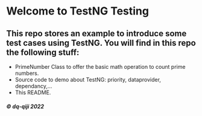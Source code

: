 # Welcome to TestNG Testing

## This repo stores an example to introduce some test cases using TestNG. You will find in this repo the following stuff:

* PrimeNumber Class to offer the basic math operation to count prime numbers.
* Source code to demo about TestNG: priority, dataprovider, dependancy,...
* This README.

##### © dq-qiji 2022
